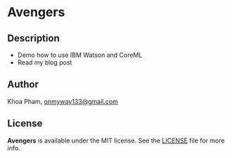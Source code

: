 # Avengers

## Description

- Demo how to use IBM Watson and CoreML
- Read my blog post 

## Author

Khoa Pham, onmyway133@gmail.com

## License

**Avengers** is available under the MIT license. See the [LICENSE](https://github.com/onmyway133/Avengers/blob/master/LICENSE.md) file for more info.
